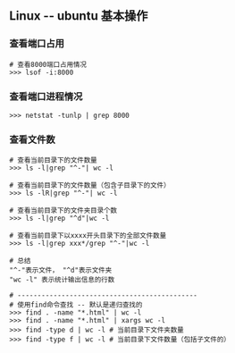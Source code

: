 ## Linux -- ubuntu 基本操作

### 查看端口占用

```shell
# 查看8000端口占用情况
>>> lsof -i:8000
```

### 查看端口进程情况

```shell
>>> netstat -tunlp | grep 8000
```

### 查看文件数

```shell
# 查看当前目录下的文件数量
>>> ls -l|grep "^-"| wc -l

# 查看当前目录下的文件数量（包含子目录下的文件）
>>> ls -lR|grep "^-"| wc -l

# 查看当前目录下的文件夹目录个数
>>> ls -l|grep "^d"|wc -l

# 查看当前目录下以xxxx开头目录下的全部文件数量
>>> ls -l|grep xxx*/grep "^-"|wc -l

# 总结
"^-"表示文件， "^d"表示文件夹
"wc -l" 表示统计输出信息的行数

# ---------------------------------------------
# 使用find命令查找 -- 默认是递归查找的
>>> find . -name "*.html" | wc -l
>>> find . -name "*.html" | xargs wc -l
>>> find -type d | wc -l # 当前目录下文件夹数量
>>> find -type f | wc -l # 当前目录下文件数量（包括子文件的）
```

